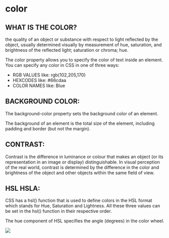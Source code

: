 # color 

## WHAT IS THE COLOR?
the quality of an object or substance with respect to light reflected by the object, usually determined visually by measurement of hue, saturation, and brightness of the reflected light; saturation or chroma; hue.

The color property allows you to specify the color of text inside an element. You can specify any color in CSS in one of three ways:

+ RGB VALUES  like: rgb(102,205,170)
+ HEXCODES  like: #66cdaa
+ COLOR NAMES  like: Blue

## BACKGROUND COLOR:
The background-color property sets the background color of an element.

The background of an element is the total size of the element, including padding and border (but not the margin).

## CONTRAST:
Contrast is the difference in luminance or colour that makes an object (or its representation in an image or display) distinguishable. In visual perception of the real world, contrast is determined by the difference in the color and brightness of the object and other objects within the same field of view.

## HSL HSLA:
CSS has a hsl() function that is used to define colors in the HSL format which stands for Hue, Saturation and Lightness. All these three values can be set in the hsl() function in their respective order.

The hue component of HSL specifies the angle (degrees) in the color wheel.

![](https://i.imgur.com/RzGzNHZ.png)